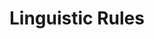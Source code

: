 ---
types: "word"

title: "Linguistic Rules"

categories: ['']

tags: ['Linguistic', 'Rules']

arabic: 'قواعد لغوية'

arexps: []

enwords: ['Linguistic Rules']

enexps: []

arlexicons: 'ق'

enlexicons: 'L'

authors: ['Ruqayya Roshdy']

translators: ['']

citations: 'تطبيقات الذكاء الاصطناعي في خدمة اللغة العربية'

sources: 'مركز الملك عبدالله بن عبدالعزيز الدولي لخدمة اللغة العربية'

word: "true"

slug: ""
---